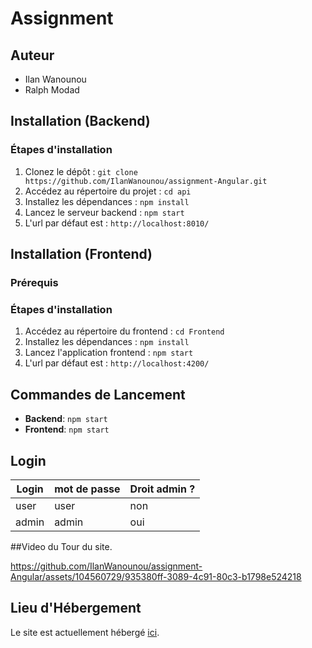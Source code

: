 # Assignment 

## Auteur

- Ilan Wanounou
- Ralph Modad
## Installation (Backend)

### Étapes d'installation

1. Clonez le dépôt : `git clone https://github.com/IlanWanounou/assignment-Angular.git`
2. Accédez au répertoire du projet : `cd api`
3. Installez les dépendances : `npm install`
5. Lancez le serveur backend : `npm start`
6. L'url par défaut est : `http://localhost:8010/`

## Installation (Frontend)

### Prérequis

### Étapes d'installation

1. Accédez au répertoire du frontend : `cd Frontend`
2. Installez les dépendances : `npm install`
4. Lancez l'application frontend : `npm start`
5. L'url par défaut est : `http://localhost:4200/`


## Commandes de Lancement

- **Backend**: `npm start`
- **Frontend**: `npm start`

## Login 

| Login | mot de passe |  Droit admin ? |
| ------------- | ------------- | ------------- |
| user  | user | non  |
| admin  | admin | oui  |

##Video du Tour du site.



https://github.com/IlanWanounou/assignment-Angular/assets/104560729/935380ff-3089-4c91-80c3-b1798e524218


## Lieu d'Hébergement

Le site est actuellement hébergé  [ici](https://angular-assignment.onrender.com/home).
